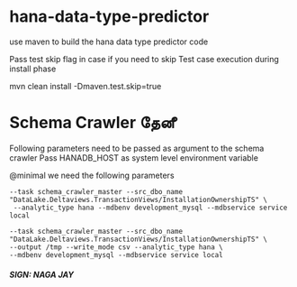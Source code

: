 # hana-data-type-predictor


use maven to build the hana data type predictor code

Pass test skip flag in case if you need to skip Test case execution during install phase

mvn clean install -Dmaven.test.skip=true

# Schema Crawler தேனீ

Following parameters need to be passed as argument to the schema crawler 
Pass HANADB_HOST as system level environment variable

@minimal we need the following parameters

```
--task schema_crawler_master --src_dbo_name "DataLake.Deltaviews.TransactionViews/InstallationOwnershipTS" \
 --analytic_type hana --mdbenv development_mysql --mdbservice service local
```
```
--task schema_crawler_master --src_dbo_name "DataLake.Deltaviews.TransactionViews/InstallationOwnershipTS" \
--output /tmp --write_mode csv --analytic_type hana \
--mdbenv development_mysql --mdbservice service local 
```


##### SIGN: NAGA JAY
